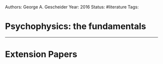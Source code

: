 Authors: George A. Gescheider
Year: 2016
Status: #literature
Tags: 
# Psychophysics: the fundamentals












---
# Extension Papers

